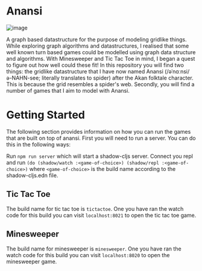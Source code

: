 # Anansi
![image](https://github.com/user-attachments/assets/2be9d9b2-1983-4327-8332-6776f641bd26)

A graph based datastructure for the purpose of modeling gridlike things. While exploring graph algorithms and datastructures, I realised that some well known turn based games could be modelled using graph data structure and algorithms. With Minesweeper and Tic Tac Toe in mind, I began a quest to figure out how well could these fit! In this repository you will find two things: the gridlike datastructure that I have now named Anansi (/əˈnɑːnsi/ ə-NAHN-see; literally translates to spider) after the Akan folktale character. This is because the grid resembles a spider's web. Secondly, you will find a number of games that I aim to model with Anansi.

# Getting Started
The following section provides information on how you can run the games that are built on top of anansi. First you will need to run a server. You can do this in the following ways:

Run `npm run server` which will start a shadow-cljs server. Connect you repl and run `(do (shadow/watch :<game-of-choice>) (shadow/repl :<game-of-choice>)` where `<game-of-choice>` is the build name according to the shadow-cljs.edn file.

## Tic Tac Toe
The build name for tic tac toe is `tictactoe`. One you have ran the watch code for this build you can visit `localhost:8021` to open the tic tac toe game.

## Minesweeper
The build name for minesweeper is `minesweeper`. One you have ran the watch code for this build you can visit `localhost:8020` to open the minesweeper game.
